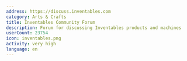 ```yaml
---
address: https://discuss.inventables.com
category: Arts & Crafts
title: Inventables Community Forum
description: Forum for discussing Inventables products and machines
userCount: 23754
icon: inventables.png
activity: very high
language: en
---
```

